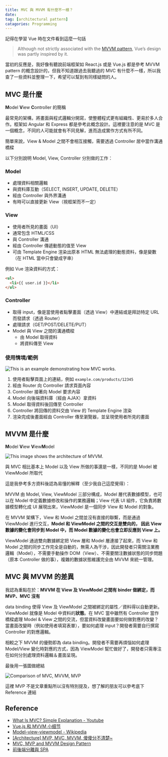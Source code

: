 ```yaml
---
title: MVC 與 MVVM 有什麼不一樣？
date: 
tag: [architectural pattern]
catagories: Programming
---
```


記得在學習 Vue 時在文件看到這麼一句話

> Although not strictly associated with the [MVVM pattern](https://zh.wikipedia.org/zh-tw/MVVM), Vue’s design was partly inspired by it.

當初的反應是，我好像有聽說前端框架如 React.js 或是 Vue.js 都是參考 MVVM pattern 的概念設計的，但我不知道跟過去我聽過的 MVC 有什麼不一樣，所以我查了一些資料並整理一下，希望可以幫到有同樣疑問的人。
<!-- more -->

## MVC 是什麼

**M**odel **V**iew **C**ontroller 的簡稱

最常見的架構，將畫面與程式邏輯分開寫，使整體程式更有組織性、更易於多人合作。框架如 Angular 和 Express 都是參考此概念設計。這裡要注意的是 MVC 是一個概念，不同的人可能就會有不同見解，進而造成實作方式有所不同。

簡單來說，View & Model 之間不會相互接觸，需要透過 Controller 居中當作溝通橋樑

以下分別說明 Model, View, Controller 分別做的工作：

### Model

+ 處理資料相關邏輯
+ 與資料庫互動（SELECT, INSERT, UPDATE, DELETE）
+ 經由 Controller 與外界溝通
+ 有時可以直接更新 View（視框架而不一定）

### View

+ 使用者所見的畫面（UI）
+ 通常包含 HTML/CSS
+ 與 Controller 溝通
+ 經由 Controller 傳遞動態的值至 View
+ 可由 Template Engine 渲染出原本 HTML 無法處理的動態資料，像是變數（在 HTML 當中只會變成字串）

例如 Vue 渲染資料的方式：

```html
<ul>
  <li>{{ user.id }}</li>
</ul>
```

### Controller

+ 取得 input，像是當使用者點擊畫面（透過 View）中連結或是拜訪特定 URL 而發請求（透過 Router）
+ 處理請求（GET/POST/DELETE/PUT）
+ Model 與 View 之間的溝通橋樑
  + 由 Model 取得資料
  + 將資料傳至 View

### 使用情境/範例

![This is an example demonstrating how MVC works.](https://i.imgur.com/R8LQWdk.png)

1. 使用者點擊頁面上的連結，例如 `example.com/products/12345`
2. 經由 Router 向 Controller 請求頁面內容
3. Controller 接著向 Model 要求內容
4. Model 向後端資料庫（經由 AJAX）拿資料
5. Model 取得資料後回傳至 Controller
6. Controller 將回傳的資料交由 View 的 Template Engine 渲染
7. 渲染完成後畫面經由 Controller 傳至瀏覽器，並呈現使用者所見的畫面

## MVVM 是什麼

**M**odel **V**iew **V**iew**M**odel

![This image shows the architecture of MVVM.](https://upload.wikimedia.org/wikipedia/commons/8/87/MVVMPattern.png)

與 MVC 相比基本上 Model 以及 View 所做的事還是一樣，不同的是 Model 被 ViewModel 所取代

這是我參考多方資料後認為易懂的解釋（至少我自己這麼覺得）：

MVVM 由 Model, View, ViewModel 三部分構成，Model 層代表數據模型，也可以在 Model 中定義數據修改和操作的業務邏輯；View 代表 UI 組件，它負責將數據模型轉化成 UI 展現出來，ViewModel 是一個同步 View 和 Model 的對象。

在 MVVM 架構下，View 和 Model 之間並沒有直接的聯繫，而是通過 ViewModel 進行交互，**Model 和 ViewModel 之間的交互是雙向的， 因此 View 數據的變化會同步到 Model 中，而 Model 數據的變化也會立即反應到 View 上。**

ViewModel 通過雙向數據綁定把 View 層和 Model 層連接了起來，而 View 和 Model 之間的同步工作完全是自動的，無需人為干涉，因此開發者只需關注業務邏輯（Model），不需要手動操作 DOM（View）、不需要關注數據狀態的同步問題（原本 Controller 做的事），複雜的數據狀態維護完全由 MVVM 來統一管理。

## MVC 與 MVVM 的差異

我認為重點在於：**MVVM 在 View 及 ViewModel 之間有 binder 做綁定，而 MVP、MVC 沒有**

data binding 使得 View 及 ViewModel 之間被綁定的屬性／資料得以自動更新。ViewModel 就像是 Model 中資料的**狀態**。在 MVC 當中雖然有 Controller 當作橋樑處理 Model & View 之間的交流，但當資料改變畫面要如何做對應的改變？當畫面改變時（例如使用者填寫表單），要如何處理 input？開發者需要自行撰寫 Controller 的對應邏輯。

相較之下 MVVM 的優勢即為 data binding。開發者不需要再煩惱如何處理 Model/View 變化時對應的方式，因為 ViewModel 幫忙做好了，開發者只需專注在如何分別處理資料邏輯＆畫面呈現。

最後用一張圖做總結

![Comparison of MVC, MVVM, MVP](https://cdn-images-1.medium.com/max/1600/0*1ZrS8t3HvPzRAuqg.png)

這裡 MVP 不是文章重點所以沒有特別提及，想了解的朋友可以參考底下 Reference 連結

## Reference

+ [What Is MVC? Simple Explanation - Youtube](https://www.youtube.com/watch?v=pCvZtjoRq1I)
+ [Vue.js 和 MVVM 小细节](https://www.cnblogs.com/onepixel/p/6034307.html)
+ [Model–view–viewmodel - Wikipedia](https://en.wikipedia.org/wiki/Model%E2%80%93view%E2%80%93viewmodel)
+ [[Architecture] MVP, MVC, MVVM, 傻傻分不清楚~](https://dotblogs.com.tw/regionbbs/2011/09/29/compare_to_mvp_mvc_mvvm)
+ [MVC, MVP and MVVM Design Pattern](https://medium.com/@ankit.sinhal/mvc-mvp-and-mvvm-design-pattern-6e169567bbad)
+ [前後端分離與 SPA](https://blog.techbridge.cc/2017/09/16/frontend-backend-mvc/)

